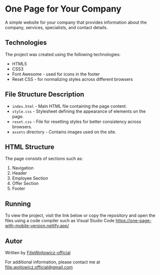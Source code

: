 # One Page for Your Company

A simple website for your company that provides information about the company, services, specialists, and contact details.

## Technologies

The project was created using the following technologies:

- HTML5
- CSS3
- Font Awesome - used for icons in the footer
- Reset CSS - for normalizing styles across different browsers

## File Structure Description

- `index.html` - Main HTML file containing the page content.
- `style.css` - Stylesheet defining the appearance of elements on the page.
- `reset.css` - File for resetting styles for better consistency across browsers.
- `assets`  directory - Contains images used on the site.

## HTML Structure

The page consists of sections such as:

1. Navigation
2. Header
3. Employee Section
4. Offer Section
5. Footer

## Running

To view the project, visit the link below or copy the repository and open the files using a code compiler such as Visual Studio Code
https://one-page-with-mobile-version.netlify.app/

## Autor

Written by [FilipWojtowicz-official](https://github.com/FilipWojtowicz-official)

For additional information, please contact me at filip.wojtowicz.official@gmail.com
